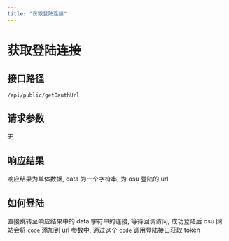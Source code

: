 ```yaml
---
title: "获取登陆连接"
---
```


# 获取登陆连接

## 接口路径

`/api/public/getOauthUrl`

## 请求参数

无

## 响应结果

响应结果为单体数据, data 为一个字符串, 为 osu 登陆的 url

## 如何登陆

直接跳转至响应结果中的 data 字符串的连接, 等待回调访问,
成功登陆后 osu 网站会将 `code` 添加到 url 参数中,
通过这个 `code` 调用[登陆接口](./03-login.md)获取 token 


